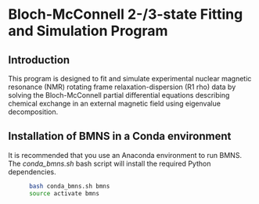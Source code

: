 # Bloch-McConnell 2-/3-state Fitting and Simulation Program

## Introduction
This program is designed to fit and simulate experimental nuclear magnetic resonance (NMR) rotating frame relaxation-dispersion (R1 rho) data by solving the Bloch-McConnell partial differential equations describing chemical exchange in an external magnetic field using eigenvalue decomposition. 

## Installation of BMNS in a Conda environment
It is recommended that you use an Anaconda environment to run BMNS.
The *conda_bmns.sh* bash script will install the required Python
dependencies.

```bash
      bash conda_bmns.sh bmns
      source activate bmns
```
